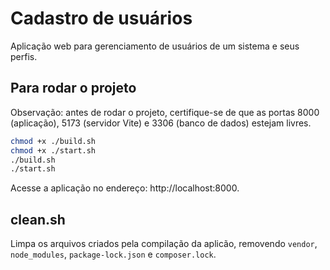 # Cadastro de usuários

Aplicação web para gerenciamento de usuários de um sistema e seus perfis.

## Para rodar o projeto

Observação: antes de rodar o projeto, certifique-se de que as portas 8000 (aplicação), 5173 (servidor Vite) e 3306 (banco de dados) estejam livres.

```sh
chmod +x ./build.sh
chmod +x ./start.sh
./build.sh
./start.sh
```

Acesse a aplicação no endereço: http://localhost:8000.

## clean.sh

Limpa os arquivos criados pela compilação da aplicão, removendo `vendor`, `node_modules`, `package-lock.json` e `composer.lock`.
